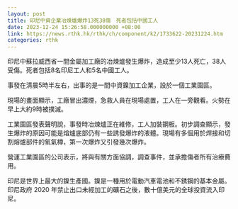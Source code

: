 ```yaml
---
layout: post
title: 印尼中資企業冶煉爐爆炸13死38傷　死者包括中國工人
date: 2023-12-24 15:26:58.000000000 +08:00
link: https://news.rthk.hk/rthk/ch/component/k2/1733622-20231224.htm
categories: rthk
---
```


印尼中蘇拉威西省一間金屬加工廠的冶煉爐發生爆炸，造成至少13人死亡，38人受傷。死者包括8名印尼工人和5名中國工人。

事發在清晨5時半左右，出事的是一間中資鎳加工企業，設於一個工業園區。

現場的畫面顯示，工廠冒出濃煙，急救人員在現場處置，工人在一旁觀看。火勢在早上大約9時被撲滅。

工業園區發表聲明說，事發時冶煉爐正在維修，工人加裝鋼板。初步調查顯示，發生爆炸的原因可能是熔爐底部仍有一些誘發爆炸的液體。現場有多個用於焊接和切割熔爐部件的氧氣樽，第一次爆炸又引發幾次爆炸。

營運工業園區的公司表示，將與有關方面協調，調查事件，並承擔傷者所有治療費用。

印尼是世界上最大的鎳生產國。鎳是一種用於電動汽車電池和不銹鋼的基本金屬。印尼政府 2020 年禁止出口未經加工的礦石之後，數十億美元的全球投資流入印尼。
